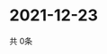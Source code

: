 # 2021-12-23
  共 0条

  <!-- BEGIN -->
  <!-- 最后更新时间Thu Dec 23 2021 14:03:19 GMT+0000 (Coordinated Universal Time) -->
  
  <!-- END -->
  
  